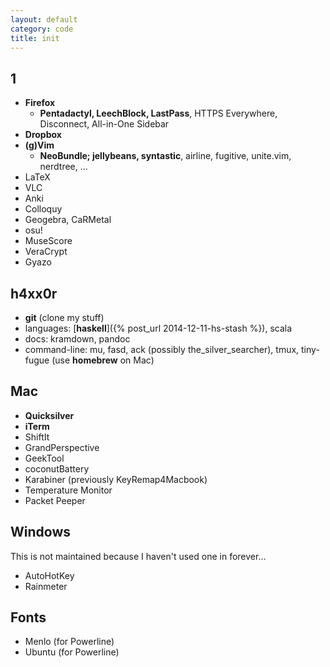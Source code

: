 ```yaml
---
layout: default
category: code
title: init
---
```


## 1

- **Firefox**
  - **Pentadactyl, LeechBlock, LastPass**, HTTPS Everywhere, Disconnect, All-in-One Sidebar
- **Dropbox**
- **(g)Vim**
  - **NeoBundle; jellybeans, syntastic**, airline, fugitive, unite.vim, nerdtree, ...
- LaTeX
- VLC
- Anki
- Colloquy
- Geogebra, CaRMetal
- osu!
- MuseScore
- VeraCrypt
- Gyazo

## h4xx0r

- **git** (clone my stuff)
- languages: [**haskell**]({% post_url 2014-12-11-hs-stash %}), scala
- docs: kramdown, pandoc
- command-line: mu, fasd, ack (possibly the_silver_searcher), tmux, tiny-fugue (use **homebrew** on Mac)

## Mac

- **Quicksilver**
- **iTerm**
- ShiftIt
- GrandPerspective
- GeekTool
- coconutBattery
- Karabiner (previously KeyRemap4Macbook)
- Temperature Monitor
- Packet Peeper

## Windows

This is not maintained because I haven't used one in forever...

- AutoHotKey
- Rainmeter

## Fonts

- Menlo (for Powerline)
- Ubuntu (for Powerline)
